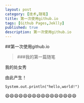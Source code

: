 ```yaml
---
layout: post
category: [技术,随笔]
title: 第一次使用github.io
tags: [Github Pages,Jeklly]
published: true
description: 第一次使用github.io
---
```




##第一次使用github.io

>###我的第一篇随笔


我的处女秀

由此产生！


	System.out.println("hello,world!")
	

😄😄😄😄😄😄😄😄😄😄😄😄😄😄😄😄
